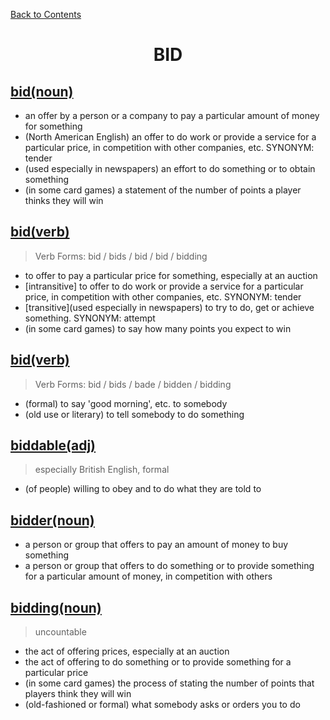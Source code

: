 ﻿[Back to Contents](../../../README.md)

<h1 style="text-align: center;">BID</h1>

## [bid(noun)](https://www.oxfordlearnersdictionaries.com/definition/english/bid1_1)
- an offer by a person or a company to pay a particular amount of money for something
- (North American English) an offer to do work or provide a service for a particular price, in competition with other companies, etc. SYNONYM: tender
- (used especially in newspapers) an effort to do something or to obtain something
- (in some card games) a statement of the number of points a player thinks they will win

## [bid(verb)](https://www.oxfordlearnersdictionaries.com/definition/english/bid1_1)
> Verb Forms: bid / bids / bid / bid / bidding
- to offer to pay a particular price for something, especially at an auction
- [intransitive] to offer to do work or provide a service for a particular price, in competition with other companies, etc. SYNONYM: tender
- [transitive](used especially in newspapers) to try to do, get or achieve something. SYNONYM: attempt
- (in some card games) to say how many points you expect to win

## [bid(verb)](https://www.oxfordlearnersdictionaries.com/definition/english/bid2)
> Verb Forms: bid / bids / bade / bidden / bidding
- (formal) to say 'good morning', etc. to somebody
- (old use or literary) to tell somebody to do something

## [biddable(adj)](https://www.oxfordlearnersdictionaries.com/definition/english/biddable)
> especially British English, formal
- (of people) willing to obey and to do what they are told to

## [bidder(noun)](https://www.oxfordlearnersdictionaries.com/definition/english/bidder)
- a person or group that offers to pay an amount of money to buy something
- a person or group that offers to do something or to provide something for a particular amount of money, in competition with others

## [bidding(noun)](https://www.oxfordlearnersdictionaries.com/definition/english/bidder)
> uncountable
- the act of offering prices, especially at an auction
- the act of offering to do something or to provide something for a particular price
- (in some card games) the process of stating the number of points that players think they will win
- (old-fashioned or formal) what somebody asks or orders you to do
